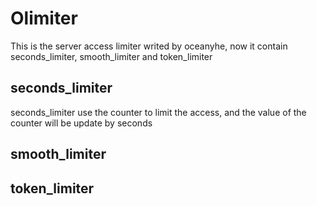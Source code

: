 # Olimiter
This is the server access limiter writed by oceanyhe, now it contain seconds_limiter, smooth_limiter and token_limiter

## seconds_limiter

seconds_limiter use the counter to limit the access, and the value of the counter will be update by seconds

## smooth_limiter

## token_limiter
